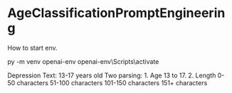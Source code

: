 # AgeClassificationPromptEngineering

How to start env.

py -m venv openai-env
openai-env\Scripts\activate

Depression Text: 13-17 years old
Two parsing:
    1. Age
        13 to 17.
    2. Length
        0-50 characters
        51-100 characters
        101-150 characters
        151+ characters

